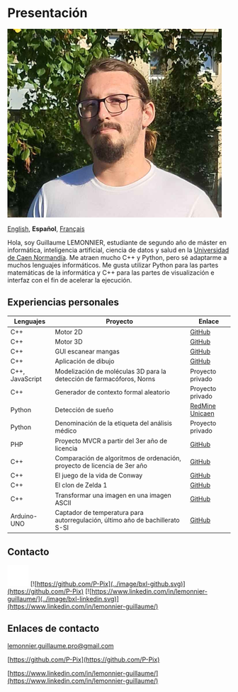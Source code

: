 # Presentación

![Photo de profile](../image/PP.png)

[English][EN],
**Español**,
[Français][FR]

[EN]:README.en.md
[FR]:README.fr.md

Hola, soy Guillaume LEMONNIER, estudiante de segundo año de máster en informática, inteligencia artificial, ciencia de datos y salud en la [Universidad de Caen Normandía](https://www.unicaen.fr/). Me atraen mucho C++ y Python, pero sé adaptarme a muchos lenguajes informáticos. Me gusta utilizar Python para las partes matemáticas de la informática y C++ para las partes de visualización e interfaz con el fin de acelerar la ejecución.

## Experiencias personales

|Lenguajes|Proyecto|Enlace|
|-|-|-|
|C++|Motor 2D|[GitHub](https://github.com/P-Pix/2DMotor)|
|C++|Motor 3D|[GitHub](https://github.com/P-Pix/3DMotorRayTracing)|
|C++|GUI escanear mangas|[GitHub](https://github.com/P-Pix/ScanGUI)|
|C++|Aplicación de dibujo|[GitHub](https://github.com/P-Pix/DrawingApp)|
|C++, JavaScript|Modelización de moléculas 3D para la detección de farmacóforos, Norns|Proyecto privado|
|C++|Generador de contexto formal aleatorio|Proyecto privado|
|Python|Detección de sueño|[RedMine Unicaen](https://redmine-etu.unicaen.fr/projects/projet_comete)|
|Python|Denominación de la etiqueta del análisis médico|Proyecto privado|
|PHP|Proyecto MVCR a partir del 3er año de licencia|[GitHub](https://github.com/P-Pix/PHP-MVCR)|
|C++|Comparación de algoritmos de ordenación, proyecto de licencia de 3er año|[GitHub](https://github.com/P-Pix/Sorting-Algoithm-Listing)|
|C++|El juego de la vida de Conway|[GitHub](https://github.com/P-Pix/ConwayLife)|
|C++|El clon de Zelda 1|[GitHub](https://github.com/P-Pix/clone_zelda)|
|C++|Transformar una imagen en una imagen ASCII|[GitHub](https://github.com/P-Pix/ascii_image)|
|Arduino-UNO|Captador de temperatura para autorregulación, último año de bachillerato S-SI|[GitHub](https://github.com/P-Pix/capteur_temperature)|

## Contacto

[![mailto:lemonnier.guillaume.pro@gmail.com](../image/bxl-mail.svg)](mailto:lemonnier.guillaume.pro@gmail.com)
[![https://github.com/P-Pix](../image/bxl-github.svg)](https://github.com/P-Pix)
[![https://www.linkedin.com/in/lemonnier-guillaume/](../image/bxl-linkedin.svg)](https://www.linkedin.com/in/lemonnier-guillaume/)

## Enlaces de contacto

[lemonnier.guillaume.pro@gmail.com](mailto:lemonnier.guillaume.pro@gmail.com)

[https://github.com/P-Pix](https://github.com/P-Pix)

[https://www.linkedin.com/in/lemonnier-guillaume/](https://www.linkedin.com/in/lemonnier-guillaume/)
